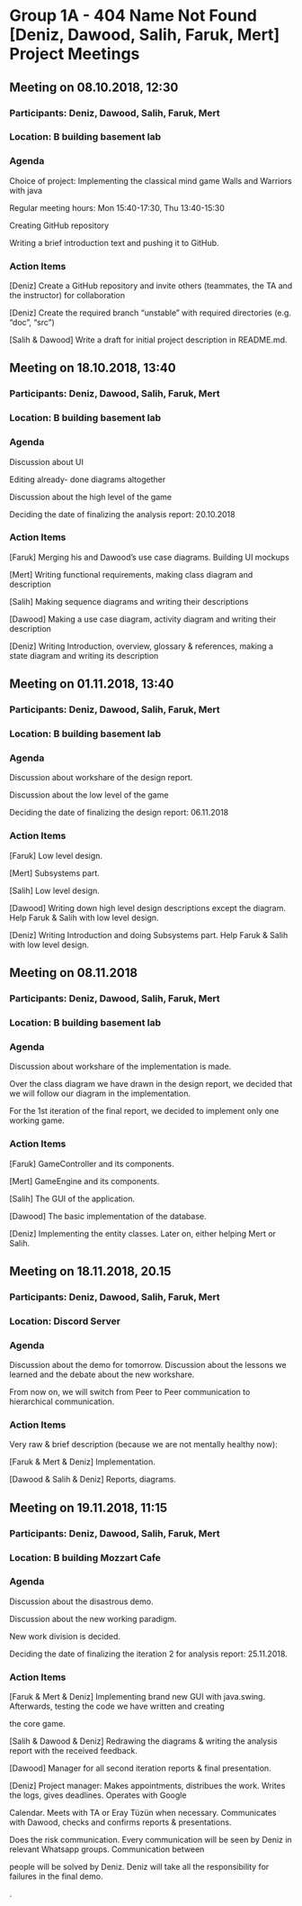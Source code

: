 # Group 1A - 404 Name Not Found [Deniz, Dawood, Salih, Faruk, Mert] Project Meetings

## Meeting on 08.10.2018, 12:30

### Participants: Deniz, Dawood, Salih, Faruk, Mert

### Location: B building basement lab

### Agenda

Choice of project: Implementing the classical mind game Walls and Warriors with java

Regular meeting hours: Mon 15:40-17:30, Thu 13:40-15:30

Creating GitHub repository

Writing a brief introduction text and pushing it to GitHub.

### Action Items

[Deniz] Create a GitHub repository and invite others (teammates, the TA and the instructor) for collaboration

[Deniz] Create the required branch “unstable” with required directories (e.g. “doc”, “src”)

[Salih & Dawood] Write a draft for initial project description in README.md.


## Meeting on 18.10.2018, 13:40

### Participants: Deniz, Dawood, Salih, Faruk, Mert

### Location: B building basement lab

### Agenda
Discussion about UI

Editing already- done diagrams altogether

Discussion about the high level of the game

Deciding the date of finalizing the analysis report: 20.10.2018

### Action Items

[Faruk] Merging his and Dawood’s use case diagrams. Building UI mockups

[Mert] Writing functional requirements, making class diagram and description

[Salih] Making sequence diagrams and writing their descriptions

[Dawood] Making a use case diagram, activity diagram and writing their description

[Deniz] Writing Introduction, overview, glossary & references, making a state diagram and writing its description

## Meeting on 01.11.2018, 13:40

### Participants: Deniz, Dawood, Salih, Faruk, Mert

### Location: B building basement lab

### Agenda

Discussion about workshare of the design report.

Discussion about the low level of the game

Deciding the date of finalizing the design report: 06.11.2018

### Action Items
[Faruk] Low level design. 

[Mert] Subsystems part.

[Salih] Low level design.

[Dawood] Writing down high level design descriptions except the diagram. Help Faruk & Salih with low level design.

[Deniz] Writing Introduction and doing Subsystems part. Help Faruk & Salih with low level design.

## Meeting on 08.11.2018

### Participants: Deniz, Dawood, Salih, Faruk, Mert

### Location: B building basement lab

### Agenda

Discussion about workshare of the implementation is made.

Over the class diagram we have drawn in the design report, we decided that we will follow our diagram in the implementation.

For the 1st iteration of the final report, we decided to implement only one working game.

### Action Items
[Faruk] GameController and its components. 

[Mert] GameEngine and its components.

[Salih] The GUI of the application.

[Dawood] The basic implementation of the database.

[Deniz] Implementing the entity classes. Later on, either helping Mert or Salih.


## Meeting on 18.11.2018, 20.15

### Participants: Deniz, Dawood, Salih, Faruk, Mert

### Location: Discord Server

### Agenda
Discussion about the demo for tomorrow. Discussion about the lessons we learned and the debate about the new workshare.

From now on, we will switch from Peer to Peer communication to hierarchical communication. 

### Action Items

Very raw & brief description (because we are not mentally healthy now):

[Faruk & Mert & Deniz] Implementation.

[Dawood & Salih & Deniz] Reports, diagrams.


## Meeting on 19.11.2018, 11:15

### Participants: Deniz, Dawood, Salih, Faruk, Mert

### Location: B building Mozzart Cafe

### Agenda

Discussion about the disastrous demo.

Discussion about the new working paradigm.

New work division is decided.

Deciding the date of finalizing the iteration 2 for analysis report: 25.11.2018.

### Action Items
[Faruk & Mert & Deniz] Implementing brand new GUI with java.swing. Afterwards, testing the code we have written and creating

the core game.

[Salih & Dawood & Deniz] Redrawing the diagrams & writing the analysis report with the received feedback.

[Dawood] Manager for all second iteration reports & final presentation.

[Deniz] Project manager: Makes appointments, distribues the work. Writes the logs, gives deadlines. Operates with Google

Calendar. Meets with TA or Eray Tüzün when necessary. Communicates with Dawood, checks and confirms reports & presentations. 

Does the risk communication. Every communication will be seen by Deniz in relevant Whatsapp groups. Communication between 

people will be solved by Deniz. Deniz will take all the responsibility for failures in the final demo.




.
